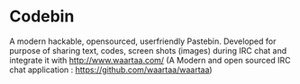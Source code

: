Codebin
=======

A modern hackable, opensourced, userfriendly Pastebin.
Developed for purpose of sharing text, codes, screen shots (images) during IRC chat and integrate it with http://www.waartaa.com/ (A Modern and open sourced IRC chat application : https://github.com/waartaa/waartaa)
